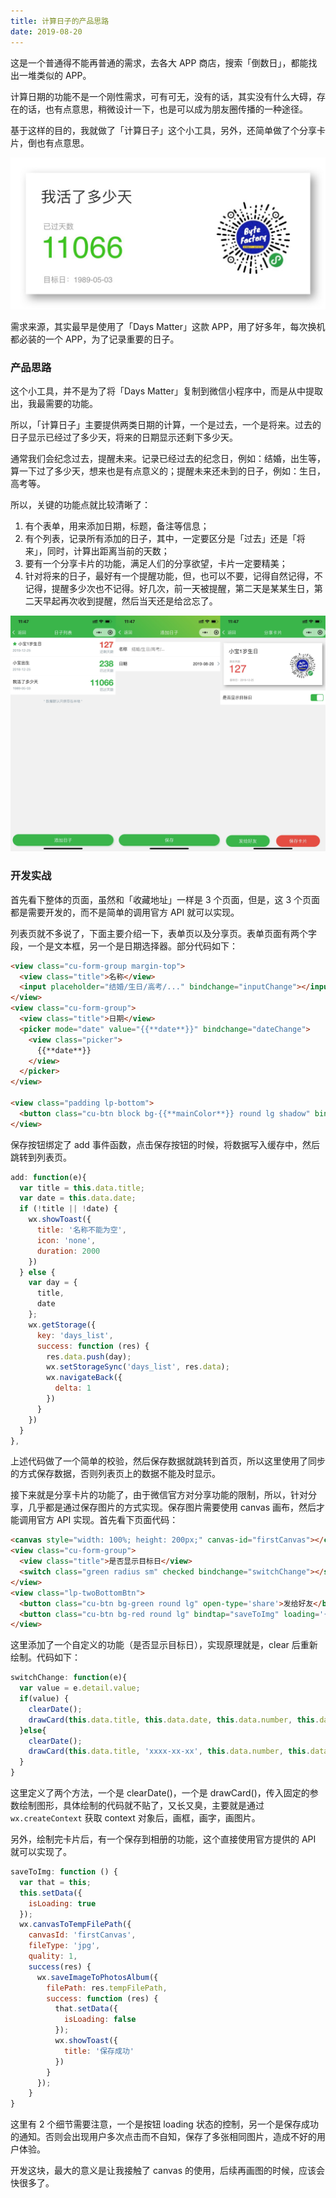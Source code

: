 ```yaml
---
title: 计算日子的产品思路
date: 2019-08-20
---
```


这是一个普通得不能再普通的需求，去各大 APP 商店，搜索「倒数日」，都能找出一堆类似的 APP。

计算日期的功能不是一个刚性需求，可有可无，没有的话，其实没有什么大碍，存在的话，也有点意思，稍微设计一下，也是可以成为朋友圈传播的一种途径。

基于这样的目的，我就做了「计算日子」这个小工具，另外，还简单做了个分享卡片，倒也有点意思。

![](./_image/IMG_3101.JPG)

需求来源，其实最早是使用了「Days Matter」这款 APP，用了好多年，每次换机都必装的一个 APP，为了记录重要的日子。

### 产品思路
这个小工具，并不是为了将「Days Matter」复制到微信小程序中，而是从中提取出，我最需要的功能。

所以，「计算日子」主要提供两类日期的计算，一个是过去，一个是将来。过去的日子显示已经过了多少天，将来的日期显示还剩下多少天。

通常我们会纪念过去，提醒未来。记录已经过去的纪念日，例如：结婚，出生等，算一下过了多少天，想来也是有点意义的；提醒未来还未到的日子，例如：生日，高考等。

所以，关键的功能点就比较清晰了：

1. 有个表单，用来添加日期，标题，备注等信息；
2. 有个列表，记录所有添加的日子，其中，一定要区分是「过去」还是「将来」，同时，计算出距离当前的天数；
3. 要有一个分享卡片的功能，满足人们的分享欲望，卡片一定要精美；
4. 针对将来的日子，最好有一个提醒功能，但，也可以不要，记得自然记得，不记得，提醒多少次也不记得。好几次，前一天被提醒，第二天是某某生日，第二天早起再次收到提醒，然后当天还是给岔忘了。

![](./_image/IMG_3100.JPG)

### 开发实战
首先看下整体的页面，虽然和「收藏地址」一样是 3 个页面，但是，这 3 个页面都是需要开发的，而不是简单的调用官方 API 就可以实现。

列表页就不多说了，下面主要介绍一下，表单页以及分享页。表单页面有两个字段，一个是文本框，另一个是日期选择器。部分代码如下：

```html
<view class="cu-form-group margin-top">
  <view class="title">名称</view>
  <input placeholder="结婚/生日/高考/..." bindchange="inputChange"></input>
</view>
<view class="cu-form-group">
  <view class="title">日期</view>
  <picker mode="date" value="{{**date**}}" bindchange="dateChange">
    <view class="picker">
      {{**date**}}
    </view>
  </picker>
</view>

<view class="padding lp-bottom">
  <button class="cu-btn block bg-{{**mainColor**}} round lg shadow" bindtap="add">保存</button>
</view>
```

保存按钮绑定了 add 事件函数，点击保存按钮的时候，将数据写入缓存中，然后跳转到列表页。

```js
add: function(e){
  var title = this.data.title;
  var date = this.data.date;
  if (!title || !date) {
    wx.showToast({
      title: '名称不能为空',
      icon: 'none',
      duration: 2000
    })
  } else {
    var day = {
      title,
      date
    };
    wx.getStorage({
      key: 'days_list',
      success: function (res) {
        res.data.push(day);
        wx.setStorageSync('days_list', res.data);
        wx.navigateBack({
          delta: 1
        })
      }
    })
  }
},
```

上述代码做了一个简单的校验，然后保存数据就跳转到首页，所以这里使用了同步的方式保存数据，否则列表页上的数据不能及时显示。

接下来就是分享卡片的功能了，由于微信官方对分享功能的限制，所以，针对分享，几乎都是通过保存图片的方式实现。保存图片需要使用 canvas 画布，然后才能调用官方 API 实现。首先看下页面代码： 

```html
<canvas style="width: 100%; height: 200px;" canvas-id="firstCanvas"></canvas>
<view class="cu-form-group">
  <view class="title">是否显示目标日</view>
  <switch class="green radius sm" checked bindchange="switchChange"></switch>
</view>
<view class="lp-twoBottomBtn">
  <button class="cu-btn bg-green round lg" open-type='share'>发给好友</button>
  <button class="cu-btn bg-red round lg" bindtap="saveToImg" loading='{{ isLoading }}'>保存卡片</button>
</view>
```

这里添加了一个自定义的功能（是否显示目标日），实现原理就是，clear 后重新绘制。代码如下：

```js
switchChange: function(e){
  var value = e.detail.value;
  if(value) {
    clearDate();
    drawCard(this.data.title, this.data.date, this.data.number, this.data.isPast);
  }else{
    clearDate();
    drawCard(this.data.title, 'xxxx-xx-xx', this.data.number, this.data.isPast);
  }
}
```

这里定义了两个方法，一个是 clearDate()，一个是 drawCard()，传入固定的参数绘制图形，具体绘制的代码就不贴了，又长又臭，主要就是通过 `wx.createContext` 获取 context 对象后，画框，画字，画图片。

另外，绘制完卡片后，有一个保存到相册的功能，这个直接使用官方提供的 API 就可以实现了。

```js
saveToImg: function () {
  var that = this;
  this.setData({
    isLoading: true
  });
  wx.canvasToTempFilePath({
    canvasId: 'firstCanvas',
    fileType: 'jpg',
    quality: 1,
    success(res) {
      wx.saveImageToPhotosAlbum({
        filePath: res.tempFilePath,
        success: function (res) {
          that.setData({
            isLoading: false
          });
          wx.showToast({
            title: '保存成功'
          })
        }
      });
    }
}
```

这里有 2 个细节需要注意，一个是按钮 loading 状态的控制，另一个是保存成功的通知。否则会出现用户多次点击而不自知，保存了多张相同图片，造成不好的用户体验。

开发这块，最大的意义是让我接触了 canvas 的使用，后续再画图的时候，应该会快很多了。
